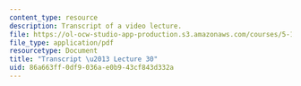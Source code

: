 ```yaml
---
content_type: resource
description: Transcript of a video lecture.
file: https://ol-ocw-studio-app-production.s3.amazonaws.com/courses/5-111-principles-of-chemical-science-fall-2008/86a663ff0df9036ae0b943cf843d332a_5-111F08-L30.pdf
file_type: application/pdf
resourcetype: Document
title: "Transcript \u2013 Lecture 30"
uid: 86a663ff-0df9-036a-e0b9-43cf843d332a
---
```

